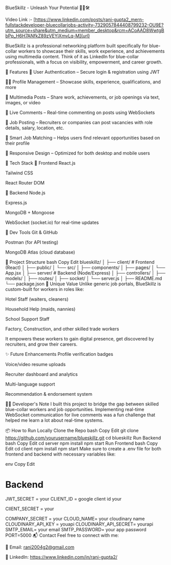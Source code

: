 BlueSkillz - Unleash Your Potential 👷‍♂️🛠️

Video Link :- [https://www.linkedin.com/posts/rani-gupta2_mern-fullstackdeveloper-bluecollarjobs-activity-7329057844408799232-OU9E?utm_source=share&utm_medium=member_desktop&rcm=ACoAAD8WwtgBbPp_H6H7ANfkZ89zVEYiXmvLq-M](url)

BlueSkillz is a professional networking platform built specifically for blue-collar workers to showcase their skills, work experience, and achievements using multimedia content. Think of it as LinkedIn for blue-collar professionals, with a focus on visibility, empowerment, and career growth.

🚀 Features
🔐 User Authentication – Secure login & registration using JWT

🧑‍💼 Profile Management – Showcase skills, experience, qualifications, and more

📸 Multimedia Posts – Share work, achievements, or job openings via text, images, or video

💬 Live Comments – Real-time commenting on posts using WebSockets

📢 Job Posting – Recruiters or companies can post vacancies with role details, salary, location, etc.

🔎 Smart Job Matching – Helps users find relevant opportunities based on their profile

📱 Responsive Design – Optimized for both desktop and mobile users

🧰 Tech Stack
🔹 Frontend
React.js

Tailwind CSS

React Router DOM

🔹 Backend
Node.js

Express.js

MongoDB + Mongoose

WebSocket (socket.io) for real-time updates

🔹 Dev Tools
Git & GitHub

Postman (for API testing)

MongoDB Atlas (cloud database)

📁 Project Structure
bash
Copy
Edit
blueskillz/
│
├── client/               # Frontend (React)
│   ├── public/
│   └── src/
│       ├── components/
│       ├── pages/
│       └── App.jsx
│
├── server/               # Backend (Node/Express)
│   ├── controllers/
│   ├── models/
│   ├── routes/
│   ├── socket/
│   └── server.js
│
├── README.md
└── package.json
🌟 Unique Value
Unlike generic job portals, BlueSkillz is custom-built for workers in roles like:

Hotel Staff (waiters, cleaners)

Household Help (maids, nannies)

School Support Staff

Factory, Construction, and other skilled trade workers

It empowers these workers to gain digital presence, get discovered by recruiters, and grow their careers.

✨ Future Enhancements
Profile verification badges

Voice/video resume uploads

Recruiter dashboard and analytics

Multi-language support

Recommendation & endorsement system

🧑‍💻 Developer's Note
I built this project to bridge the gap between skilled blue-collar workers and job opportunities. Implementing real-time WebSocket communication for live comments was a fun challenge that helped me learn a lot about real-time systems.

📦 How to Run Locally
Clone the Repo
bash
Copy
Edit
git clone https://github.com/yourusername/blueskillz.git
cd blueskillz
Run Backend
bash
Copy
Edit
cd server
npm install
npm start
Run Frontend
bash
Copy
Edit
cd client
npm install
npm start
Make sure to create a .env file for both frontend and backend with necessary variables like:

env
Copy
Edit
# Backend
JWT_SECRET = your
CLIENT_ID = google client id your

ClIENT_SECRET = your
     
COMPANY_SECRET = your
CLOUD_NAME= your cloudinary name
CLOUDINARY_API_KEY = youapi
CLOUDINARY_API_SECRET= yourapi
SMTP_EMAIL= your email 
SMTP_PASSWORD= your app password
PORT=5000
📬 Contact
Feel free to connect with me:

📧 Email: rani2004g2@gmail.com

💼 LinkedIn: https://www.linkedin.com/in/rani-gupta2/
